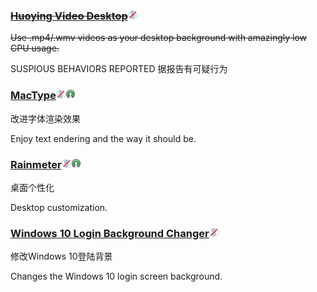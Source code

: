### [~~Huoying Video Desktop~~](http://huoying666.com/)![](/assets/图片2.png)

~~Use .mp4/.wmv videos as your desktop background with amazingly low CPU usage.~~

SUSPIOUS BEHAVIORS REPORTED  据报告有可疑行为

### [MacType](http://www.mactype.net/)![](/assets/图片2.png)![](/assets/open-source-icon.png)

改进字体渲染效果

Enjoy text endering and the way it should be.

### [Rainmeter](/www.rainmeter.net)![](/assets/图片2.png)![](/assets/open-source-icon.png)

桌面个性化

Desktop customization.

### [**Windows 10 Login Background Changer**](https://github.com/PFCKrutonium/Windows-10-Login-Background-Changer)![](/assets/图片2.png)

修改Windows 10登陆背景

Changes the Windows 10 login screen background.

